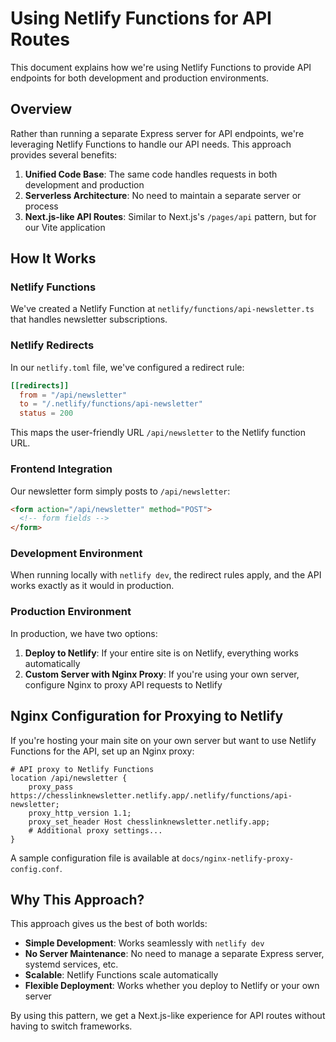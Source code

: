 # Using Netlify Functions for API Routes

This document explains how we're using Netlify Functions to provide API endpoints for both development and production environments.

## Overview

Rather than running a separate Express server for API endpoints, we're leveraging Netlify Functions to handle our API needs. This approach provides several benefits:

1. **Unified Code Base**: The same code handles requests in both development and production
2. **Serverless Architecture**: No need to maintain a separate server or process
3. **Next.js-like API Routes**: Similar to Next.js's `/pages/api` pattern, but for our Vite application

## How It Works

### Netlify Functions

We've created a Netlify Function at `netlify/functions/api-newsletter.ts` that handles newsletter subscriptions.

### Netlify Redirects

In our `netlify.toml` file, we've configured a redirect rule:

```toml
[[redirects]]
  from = "/api/newsletter"
  to = "/.netlify/functions/api-newsletter"
  status = 200
```

This maps the user-friendly URL `/api/newsletter` to the Netlify function URL.

### Frontend Integration

Our newsletter form simply posts to `/api/newsletter`:

```html
<form action="/api/newsletter" method="POST">
  <!-- form fields -->
</form>
```

### Development Environment

When running locally with `netlify dev`, the redirect rules apply, and the API works exactly as it would in production.

### Production Environment

In production, we have two options:

1. **Deploy to Netlify**: If your entire site is on Netlify, everything works automatically
2. **Custom Server with Nginx Proxy**: If you're using your own server, configure Nginx to proxy API requests to Netlify

## Nginx Configuration for Proxying to Netlify

If you're hosting your main site on your own server but want to use Netlify Functions for the API, set up an Nginx proxy:

```nginx
# API proxy to Netlify Functions
location /api/newsletter {
    proxy_pass https://chesslinknewsletter.netlify.app/.netlify/functions/api-newsletter;
    proxy_http_version 1.1;
    proxy_set_header Host chesslinknewsletter.netlify.app;
    # Additional proxy settings...
}
```

A sample configuration file is available at `docs/nginx-netlify-proxy-config.conf`.

## Why This Approach?

This approach gives us the best of both worlds:

- **Simple Development**: Works seamlessly with `netlify dev`
- **No Server Maintenance**: No need to manage a separate Express server, systemd services, etc.
- **Scalable**: Netlify Functions scale automatically
- **Flexible Deployment**: Works whether you deploy to Netlify or your own server

By using this pattern, we get a Next.js-like experience for API routes without having to switch frameworks.
